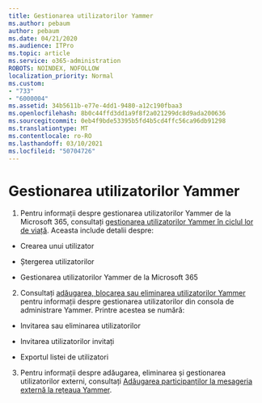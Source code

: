 ```yaml
---
title: Gestionarea utilizatorilor Yammer
ms.author: pebaum
author: pebaum
ms.date: 04/21/2020
ms.audience: ITPro
ms.topic: article
ms.service: o365-administration
ROBOTS: NOINDEX, NOFOLLOW
localization_priority: Normal
ms.custom:
- "733"
- "6000004"
ms.assetid: 34b5611b-e77e-4dd1-9480-a12c190fbaa3
ms.openlocfilehash: 8b0c44ffd3dd1a9f8f2a021299dc8d9ada200636
ms.sourcegitcommit: 0eb4f9bde53395b5fd4b5cd4ffc56ca96db91298
ms.translationtype: MT
ms.contentlocale: ro-RO
ms.lasthandoff: 03/10/2021
ms.locfileid: "50704726"
---
```

# <a name="managing-yammer-users"></a>Gestionarea utilizatorilor Yammer

1. Pentru informații despre gestionarea utilizatorilor Yammer de la Microsoft 365, consultați [gestionarea utilizatorilor Yammer în ciclul lor de viață](https://docs.microsoft.com/yammer/manage-yammer-users/manage-users-across-their-lifecycle). Aceasta include detalii despre:

  - Crearea unui utilizator

  - Ștergerea utilizatorilor

  - Gestionarea utilizatorilor Yammer de la Microsoft 365

2. Consultați [adăugarea, blocarea sau eliminarea utilizatorilor Yammer](https://docs.microsoft.com/yammer/manage-yammer-users/add-block-or-remove-users) pentru informații despre gestionarea utilizatorilor din consola de administrare Yammer. Printre acestea se numără:

  - Invitarea sau eliminarea utilizatorilor

  - Invitarea utilizatorilor invitați

  - Exportul listei de utilizatori

3. Pentru informații despre adăugarea, eliminarea și gestionarea utilizatorilor externi, consultați [Adăugarea participanților la mesageria externă la rețeaua Yammer](https://docs.microsoft.com/yammer/work-with-external-users/add-external-participants).

